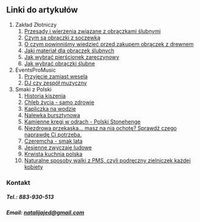 
## Linki do artykułów

1. Zakład Złotniczy
	1. [Przesądy i wierzenia związane z obrączkami ślubnymi](https://zaklad-zlotniczy.pl/obraczki-slubne-przesady-i-wierzenia/)
	2. [Czym są obrączki z soczewką](https://zaklad-zlotniczy.pl/czym-sa-obraczki-slubne-z-soczewka/)
	3. [O czym powinniśmy wiedzieć przed zakupem obrączek z drewnem](https://zaklad-zlotniczy.pl/rzeczy-ktore-warto-wiedziec-przed-zakupem-obraczek-z-drewnem/)
	4. [Jaki materiał dla obrączek ślubnych](https://zaklad-zlotniczy.pl/jaki-material-dla-obraczek-slubnych/)
	5. [Jak wybrać pierścionek zaręczynowy](https://zaklad-zlotniczy.pl/jak-wybrac-pierscionek-zareczynowy/)
	6. [Jak wybrać obrączki ślubne](https://zaklad-zlotniczy.pl/jak-wybrac-obraczki-slubne/)
 2. EventsProMusic
	 1. [Przyjęcie zamiast wesela](https://eventspromusic.pl/przyjecie-weselne-zamiast-wesela/)
	 2.  [DJ czy zespół muzyczny](https://eventspromusic.pl/dj-czy-zespol-muzyczny/)
2. Smaki z Polski
	1. [Historia kiszenia](https://www.smakizpolski.com.pl/historia-kiszenia/)
	2. [Chleb życia - samo zdrowie](https://www.smakizpolski.com.pl/chleb-zycia-samo-zdrowie/)
	3. [Kapliczka na wodzie](https://www.smakizpolski.com.pl/kapliczka-na-wodzie/)
	4. [Nalewka bursztynowa](https://www.smakizpolski.com.pl/nalewka-bursztynowa/)
	5. [Kamienne kręgi w odrach - Polski Stonehenge](https://www.smakizpolski.com.pl/kamienne-kregi-w-odrach-polskie-stonehenge/)
	6. [Niezdrowa przekąska… masz na nią ochotę? Sprawdź czego naprawdę Ci potrzeba.](https://www.smakizpolski.com.pl/masz-ochote-na-niezdrowa-przekaske-sprawdz-czego-naprawde-ci-potrzeba/)
	7. [Czeremcha - smak lata](https://www.smakizpolski.com.pl/czeremcha-skarb-lata/)
	8. [Jesienne zwyczaje ludowe](https://www.smakizpolski.com.pl/jesienne-zwyczaje-ludowee/)
	9. [Krwista kuchnia polska](https://www.smakizpolski.com.pl/krwista-kuchnia-polska/)
	10. [Naturalne sposoby walki z PMS, czyli podręczny zielniczek każdej kobiety](https://www.smakizpolski.com.pl/naturalne-sposoby-walki-z-pms-czyli-podreczny-zielniczek-kazdej-kobiety/)



### Kontakt

##### Tel.: 883-930-513
##### Email: natalijajed@gmail.com
